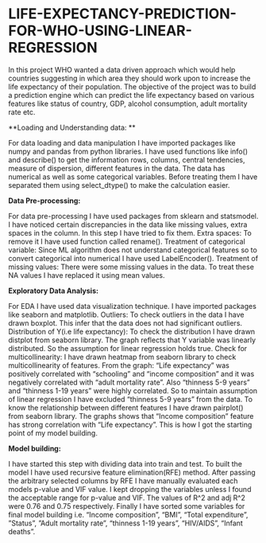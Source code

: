 # LIFE-EXPECTANCY-PREDICTION-FOR-WHO-USING-LINEAR-REGRESSION
In this project WHO wanted a data driven approach which would help countries suggesting in which area they should work upon to increase the life expectancy of their population. The objective of the project was to build a prediction engine which can predict the life expectancy based on various features like status of country, GDP, alcohol consumption, adult mortality rate etc.  

**Loading and Understanding data: **

For data loading and data manipulation I have imported packages like numpy and pandas from python libraries. 
I have used functions like info() and describe() to get the information rows, columns, central tendencies, measure of dispersion, different features in the data.
The data has numerical as well as some categorical variables. Before treating them I have separated them using select_dtype() to make the calculation easier.

**Data Pre-processing:**

For data pre-processing I have used packages from sklearn and statsmodel.  
I have noticed certain discrepancies in the data like missing values, extra spaces in the column. In this step I have tried to fix them.
Extra spaces: To remove it I have used function called rename().
Treatment of categorical variable: Since ML algorithm does not understand categorical features so to convert categorical into numerical I have used LabelEncoder().
Treatment of missing values: There were some missing values in the data. To treat these NA values I have replaced it using mean values.

**Exploratory Data Analysis:** 

For EDA I have used data visualization technique. I have imported packages like seaborn and matplotlib. 
Outliers: To check outliers in the data I have drawn boxplot. This infer that the data does not had significant outliers.
Distribution of Y(i.e life expectancy): To check the distribution I have drawn distplot from seaborn library. The graph reflects that Y variable was linearly distributed. So the assumption for linear regression holds true.
Check for multicollinearity: I have drawn heatmap from seaborn library to check multicollinearity of features. 
From the graph: “Life expectancy” was positively correlated with “schooling” and “income composition” and it was negatively correlated with “adult mortality rate”.
Also “thinness 5-9 years” and “thinness 1-19 years” were highly correlated. So to maintain assumption of linear regression I have excluded “thinness 5-9 years” from the data.
To know the relationship between different features I have drawn pairplot() from seaborn library. The graphs shows that “Income composition” feature has strong correlation with “Life expectancy”.
This is how I got the starting point of my model building.

**Model building:**

I have started this step with dividing data into train and test. To built the model I have used recursive feature elimination(RFE) method. After passing the arbitrary selected columns by RFE I have manually evaluated each models p-value and VIF value. I kept dropping the variables unless I found the acceptable range for p-value and VIF. The values of R^2 and adj R^2 were 0.76 and 0.75 respectively. 
Finally I have sorted some variables for final model building i.e. “Income composition”, “BMI”, “Total expenditure”, ”Status”, ”Adult mortality rate”, “thinness 1-19 years”, “HIV/AIDS”, “Infant deaths”. 



